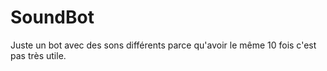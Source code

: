 # SoundBot

Juste un bot avec des sons différents parce qu'avoir le même 10 fois c'est pas très utile.